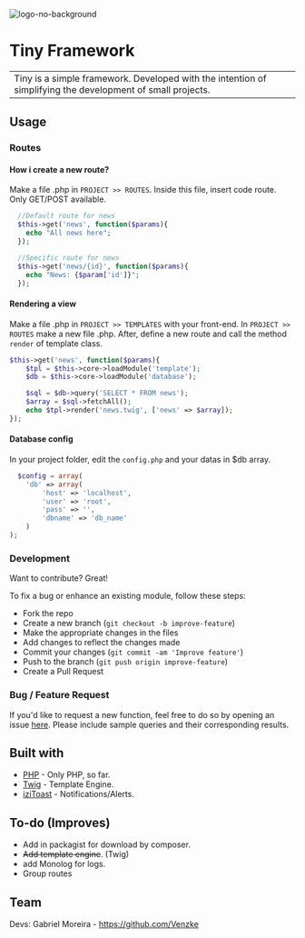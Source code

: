 ![logo-no-background](https://github.com/Venzke/tiny-framework/assets/67403605/dab948a5-57cc-441f-9f71-b7f7d95a0b64)
# Tiny Framework
<table>
<tr>
<td>
  Tiny is a simple framework. Developed with the intention of simplifying the development of small projects. 
</td>
</tr>
</table>

## Usage
### Routes

#### How i create a new route?
Make a file .php in `PROJECT >> ROUTES`. Inside this file, insert code route. Only GET/POST available.
```php
  //Default route for news
  $this->get('news', function($params){
    echo "All news here";
  });

  //Specific route for news
  $this->get('news/{id}', function($params){
    echo "News: {$param['id']}";
  });
```
#### Rendering a view
Make a file .php in `PROJECT >> TEMPLATES` with your front-end. In `PROJECT >> ROUTES` make a new file .php. After, define a new route and call the method `render` of template class.
```php
$this->get('news', function($params){
    $tpl = $this->core->loadModule('template');
    $db = $this->core->loadModule('database');

    $sql = $db->query('SELECT * FROM news');
    $array = $sql->fetchAll();
    echo $tpl->render('news.twig', ['news' => $array]);
});
```
#### Database config
In your project folder, edit the `config.php` and your datas in $db array.
```php
  $config = array(
    'db' => array(
        'host' => 'localhost',
        'user' => 'root',
        'pass' => '',
        'dbname' => 'db_name'
    )
);
```


### Development
Want to contribute? Great!

To fix a bug or enhance an existing module, follow these steps:

- Fork the repo
- Create a new branch (`git checkout -b improve-feature`)
- Make the appropriate changes in the files
- Add changes to reflect the changes made
- Commit your changes (`git commit -am 'Improve feature'`)
- Push to the branch (`git push origin improve-feature`)
- Create a Pull Request 

### Bug / Feature Request

If you'd like to request a new function, feel free to do so by opening an issue [here](https://github.com/Venzke/tiny-framework/issues/new). Please include sample queries and their corresponding results.


## Built with 

- [PHP](https://www.php.net/) - Only PHP, so far.
- [Twig](https://twig.symfony.com/) - Template Engine.
- [iziToast](https://izitoast.marcelodolza.com) - Notifications/Alerts.


## To-do (Improves)
- Add in packagist for download by composer.
- <strike>Add template engine</strike>. (Twig)
- add Monolog for logs.
- Group routes

## Team
Devs: Gabriel Moreira - https://github.com/Venzke
